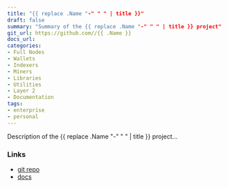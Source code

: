 ```yaml
---
title: "{{ replace .Name "-" " " | title }}"
draft: false
summary: "Summary of the {{ replace .Name "-" " " | title }} project"
git_url: https://github.com//{{ .Name }}
docs_url: 
categories:
- Full Nodes
- Wallets
- Indexers
- Miners
- Libraries
- Utilities
- Layer 2
- Documentation
tags:
- enterprise
- personal
---
```


Description of the {{ replace .Name "-" " " | title }} project...

<h3>Links</h3>
<ul>
  <li><a href="">git repo</a></li>
  <li><a href="">docs</a></li>
</ul>
